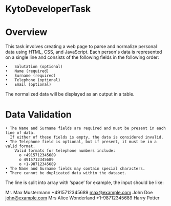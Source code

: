 # KytoDeveloperTask

# Overview
This task involves creating a web page to parse and normalize personal data using HTML, CSS, and JavaScript. Each person's data is represented on a single line and consists of the following fields in the following order:

    •	Salutation (optional)
    •	Name (required)
    •	Surname (required) 
    •	Telephone (optional)
    •	Email (optional)
The normalized data will be displayed as an output in a table.

# Data Validation
    • The Name and Surname fields are required and must be present in each line of data. 
      If either of these fields is empty, the data is considered invalid.
    • The Telephone field is optional, but if present, it must be in a valid format. 
        Valid formats for telephone numbers include:
          o	+4915712345689
          o	4915712345689
          o	+1-98712345689
    • The Name and Surname fields may contain special characters.
    • There cannot be duplicated data within the dataset.

The line is split into array with ‘space’ for example, the input should be like:

  Mr. Max Mustermann +4915712345689 max@example.com
  John Doe john@example.com
  Mrs Alice Wonderland +1-98712345689
  Harry Potter 
